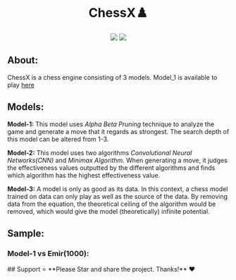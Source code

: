 <div align="center"> 
  <h1><strong>ChessX♟️</strong></h1>



   

 
</div>
<div align="center"> 
  <img src="https://img.shields.io/badge/python-3670A0?style=for-the-badge&logo=python&logoColor=ffdd54">
  <img src="https://img.shields.io/badge/JavaScript-F7DF1E?style=for-the-badge&logo=javascript&logoColor=black">
  
 
 </div> 

## About:
ChessX is a chess engine consisting of 3 models. Model_1 is available to play 
<a href="chesx.netlify.app/">here</a>



## Models:
**Model-1:** This model uses *Alpha Beta Pruning* technique to analyze the game and generate a move that it regards as strongest. The search depth of this model can be altered from 1-3.

**Model-2:** This model uses two algorithms *Convolutional Neural Networks(CNN)* and *Minimax Algorithm*. When generating a move, it judges the effectiveness values outputted by the different algorithms and finds which algorithm has the highest effectiveness value.

**Model-3:** A model is only as good as its data. In this context, a chess model trained on data can only play as well as the source of the data. By removing data from the equation, the theoretical ceiling of the algorithm would be removed, which would give the model (theoretically) infinite potential.



## Sample:
<div align="left"> 
<h3>Model-1 vs Emir(1000):</h3>
## Support
⭐ **Please Star  and share the project. Thanks!** ❤️ 

